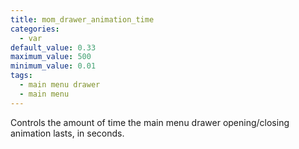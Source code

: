 ```yaml
---
title: mom_drawer_animation_time
categories:
  - var
default_value: 0.33
maximum_value: 500
minimum_value: 0.01
tags:
  - main menu drawer
  - main menu
---
```


Controls the amount of time the main menu drawer opening/closing animation lasts, in seconds.
